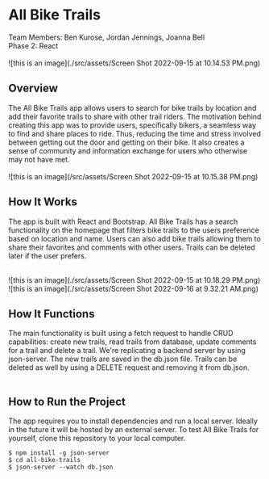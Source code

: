 # All Bike Trails
Team Members: Ben Kurose, Jordan Jennings, Joanna Bell
</br>
Phase 2: React
</br>
</br>
![this is an image](./src/assets/Screen Shot 2022-09-15 at 10.14.53 PM.png)

## Overview
The All Bike Trails app allows users to search for bike trails by location and add their favorite trails to share with other trail riders. The motivation behind creating this app was to provide users, specifically bikers, a seamless way to find and share places to ride. Thus, reducing the time and stress involved between getting out the door and getting on their bike. It also creates a sense of community and information exchange for users who otherwise may not have met.
</br>
</br>
![this is an image](/src/assets/Screen Shot 2022-09-15 at 10.15.38 PM.png)

## How It Works
The app is built with React and Bootstrap. All Bike Trails has a search functionality on the homepage that filters bike trails to the users preference based on location and name. Users can also add bike trails allowing them to share their favorites and comments with other users. Trails can be deleted later if the user prefers.
</br>
</br>

![this is an image](./src/assets/Screen Shot 2022-09-15 at 10.18.29 PM.png)
![this is an image](./src/assets/Screen Shot 2022-09-16 at 9.32.21 AM.png)

## How It Functions
The main functionality is built using a fetch request to handle CRUD capabilities: create new trails, read trails from database, update comments for a trail and delete a trail. We're replicating a backend server by using json-server. The new trails are saved in the db.json file. Trails can be deleted as well by using a DELETE request and removing it from db.json.
</br>
</br>

## How to Run the Project
The app requires you to install dependencies and run a local server. Ideally in the future it will be hosted by an external server. To test All Bike Trails for yourself, clone this repository to your local computer. 

```
$ npm install -g json-server
$ cd all-bike-trails
$ json-server --watch db.json
```

</br>
